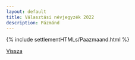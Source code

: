 ```yaml
---
layout: default
title: Választási névjegyzék 2022
description: Pázmánd
---
```


{% include settlementHTMLs/Paazmaand.html %}

[Vissza](./)